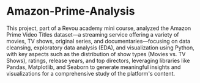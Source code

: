 # Amazon-Prime-Analysis
This project, part of a Revou academy mini course, analyzed the Amazon Prime Video Titles dataset—a streaming service offering a variety of movies, TV shows, original series, and documentaries—focusing on data cleansing, exploratory data analysis (EDA), and visualization using Python, with key aspects such as the distribution of show types (Movies vs. TV Shows), ratings, release years, and top directors, leveraging libraries like Pandas, Matplotlib, and Seaborn to generate meaningful insights and visualizations for a comprehensive study of the platform's content.
